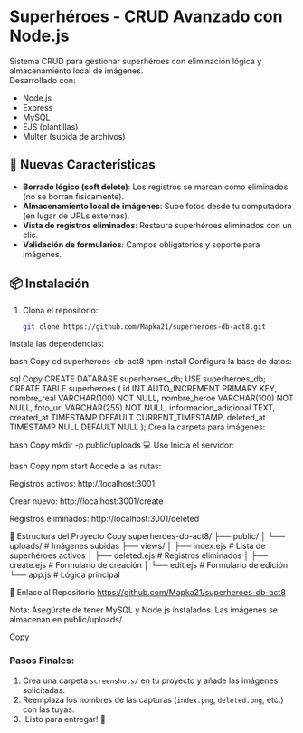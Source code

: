 # Superhéroes - CRUD Avanzado con Node.js

Sistema CRUD para gestionar superhéroes con eliminación lógica y almacenamiento local de imágenes.  
Desarrollado con:
- Node.js
- Express
- MySQL
- EJS (plantillas)
- Multer (subida de archivos)

## 🚀 Nuevas Características
- **Borrado lógico (soft delete)**: Los registros se marcan como eliminados (no se borran físicamente).
- **Almacenamiento local de imágenes**: Sube fotos desde tu computadora (en lugar de URLs externas).
- **Vista de registros eliminados**: Restaura superhéroes eliminados con un clic.
- **Validación de formularios**: Campos obligatorios y soporte para imágenes.

## 📦 Instalación
1. Clona el repositorio:
   ```bash
   git clone https://github.com/Mapka21/superheroes-db-act8.git
Instala las dependencias:

bash
Copy
cd superheroes-db-act8
npm install
Configura la base de datos:

sql
Copy
CREATE DATABASE superheroes_db;
USE superheroes_db;
CREATE TABLE superheroes (
  id INT AUTO_INCREMENT PRIMARY KEY,
  nombre_real VARCHAR(100) NOT NULL,
  nombre_heroe VARCHAR(100) NOT NULL,
  foto_url VARCHAR(255) NOT NULL,
  informacion_adicional TEXT,
  created_at TIMESTAMP DEFAULT CURRENT_TIMESTAMP,
  deleted_at TIMESTAMP NULL DEFAULT NULL
);
Crea la carpeta para imágenes:

bash
Copy
mkdir -p public/uploads
💻 Uso
Inicia el servidor:

bash
Copy
npm start
Accede a las rutas:

Registros activos: http://localhost:3001

Crear nuevo: http://localhost:3001/create

Registros eliminados: http://localhost:3001/deleted

📂 Estructura del Proyecto
Copy
superheroes-db-act8/
├── public/
│   └── uploads/          # Imágenes subidas
├── views/
│   ├── index.ejs         # Lista de superhéroes activos
│   ├── deleted.ejs       # Registros eliminados
│   ├── create.ejs        # Formulario de creación
│   └── edit.ejs          # Formulario de edición
└── app.js                # Lógica principal

🔗 Enlace al Repositorio
https://github.com/Mapka21/superheroes-db-act8

Nota: Asegúrate de tener MySQL y Node.js instalados. Las imágenes se almacenan en public/uploads/.

Copy

### Pasos Finales:
1. Crea una carpeta `screenshots/` en tu proyecto y añade las imágenes solicitadas.
2. Reemplaza los nombres de las capturas (`index.png`, `deleted.png`, etc.) con las tuyas.
3. ¡Listo para entregar! 🎉

